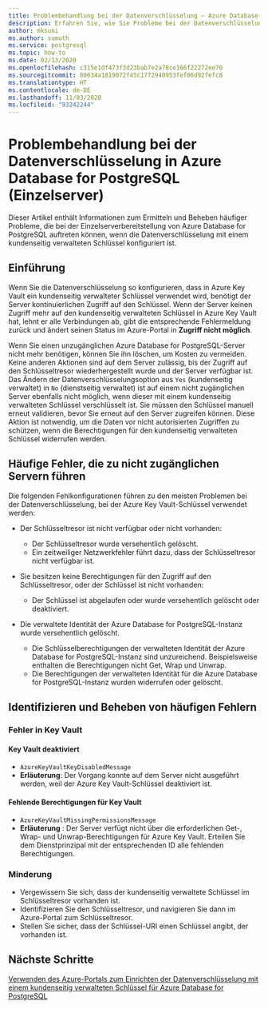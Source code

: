```yaml
---
title: Problembehandlung bei der Datenverschlüsselung – Azure Database for PostgreSQL (Einzelserver)
description: Erfahren Sie, wie Sie Probleme bei der Datenverschlüsselung auf dem Azure Database for PostgreSQL-Einzelserver beheben.
author: mksuni
ms.author: sumuth
ms.service: postgresql
ms.topic: how-to
ms.date: 02/13/2020
ms.openlocfilehash: c315e1df473f3d23bab7e2a78ce166f22272ee70
ms.sourcegitcommit: 80034a1819072f45c1772940953fef06d92fefc8
ms.translationtype: HT
ms.contentlocale: de-DE
ms.lasthandoff: 11/03/2020
ms.locfileid: "93242244"
---
```

# <a name="troubleshoot-data-encryption-in-azure-database-for-postgresql---single-server"></a>Problembehandlung bei der Datenverschlüsselung in Azure Database for PostgreSQL (Einzelserver)

Dieser Artikel enthält Informationen zum Ermitteln und Beheben häufiger Probleme, die bei der Einzelserverbereitstellung von Azure Database for PostgreSQL auftreten können, wenn die Datenverschlüsselung mit einem kundenseitig verwalteten Schlüssel konfiguriert ist.

## <a name="introduction"></a>Einführung

Wenn Sie die Datenverschlüsselung so konfigurieren, dass in Azure Key Vault ein kundenseitig verwalteter Schlüssel verwendet wird, benötigt der Server kontinuierlichen Zugriff auf den Schlüssel. Wenn der Server keinen Zugriff mehr auf den kundenseitig verwalteten Schlüssel in Azure Key Vault hat, lehnt er alle Verbindungen ab, gibt die entsprechende Fehlermeldung zurück und ändert seinen Status im Azure-Portal in **Zugriff nicht möglich**.

Wenn Sie einen unzugänglichen Azure Database for PostgreSQL-Server nicht mehr benötigen, können Sie ihn löschen, um Kosten zu vermeiden. Keine anderen Aktionen sind auf dem Server zulässig, bis der Zugriff auf den Schlüsseltresor wiederhergestellt wurde und der Server verfügbar ist. Das Ändern der Datenverschlüsselungsoption aus `Yes` (kundenseitig verwaltet) in `No` (dienstseitig verwaltet) ist auf einem nicht zugänglichen Server ebenfalls nicht möglich, wenn dieser mit einem kundenseitig verwalteten Schlüssel verschlüsselt ist. Sie müssen den Schlüssel manuell erneut validieren, bevor Sie erneut auf den Server zugreifen können. Diese Aktion ist notwendig, um die Daten vor nicht autorisierten Zugriffen zu schützen, wenn die Berechtigungen für den kundenseitig verwalteten Schlüssel widerrufen werden.

## <a name="common-errors-causing-server-to-become-inaccessible"></a>Häufige Fehler, die zu nicht zugänglichen Servern führen

Die folgenden Fehlkonfigurationen führen zu den meisten Problemen bei der Datenverschlüsselung, bei der Azure Key Vault-Schlüssel verwendet werden:

- Der Schlüsseltresor ist nicht verfügbar oder nicht vorhanden:
  - Der Schlüsseltresor wurde versehentlich gelöscht.
  - Ein zeitweiliger Netzwerkfehler führt dazu, dass der Schlüsseltresor nicht verfügbar ist.

- Sie besitzen keine Berechtigungen für den Zugriff auf den Schlüsseltresor, oder der Schlüssel ist nicht vorhanden:
  - Der Schlüssel ist abgelaufen oder wurde versehentlich gelöscht oder deaktiviert.
- Die verwaltete Identität der Azure Database for PostgreSQL-Instanz wurde versehentlich gelöscht.
  - Die Schlüsselberechtigungen der verwalteten Identität der Azure Database for PostgreSQL-Instanz sind unzureichend. Beispielsweise enthalten die Berechtigungen nicht Get, Wrap und Unwrap.
  - Die Berechtigungen der verwalteten Identität für die Azure Database for PostgreSQL-Instanz wurden widerrufen oder gelöscht.

## <a name="identify-and-resolve-common-errors"></a>Identifizieren und Beheben von häufigen Fehlern

### <a name="errors-on-the-key-vault"></a>Fehler in Key Vault

#### <a name="disabled-key-vault"></a>Key Vault deaktiviert

- `AzureKeyVaultKeyDisabledMessage`
- **Erläuterung**: Der Vorgang konnte auf dem Server nicht ausgeführt werden, weil der Azure Key Vault-Schlüssel deaktiviert ist.

#### <a name="missing-key-vault-permissions"></a>Fehlende Berechtigungen für Key Vault

- `AzureKeyVaultMissingPermissionsMessage`
- **Erläuterung** : Der Server verfügt nicht über die erforderlichen Get-, Wrap- und Unwrap-Berechtigungen für Azure Key Vault. Erteilen Sie dem Dienstprinzipal mit der entsprechenden ID alle fehlenden Berechtigungen.

### <a name="mitigation"></a>Minderung

- Vergewissern Sie sich, dass der kundenseitig verwaltete Schlüssel im Schlüsseltresor vorhanden ist.
- Identifizieren Sie den Schlüsseltresor, und navigieren Sie dann im Azure-Portal zum Schlüsseltresor.
- Stellen Sie sicher, dass der Schlüssel-URI einen Schlüssel angibt, der vorhanden ist.

## <a name="next-steps"></a>Nächste Schritte

[Verwenden des Azure-Portals zum Einrichten der Datenverschlüsselung mit einem kundenseitig verwalteten Schlüssel für Azure Database for PostgreSQL](howto-data-encryption-portal.md)
